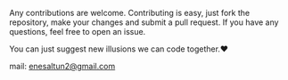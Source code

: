 Any contributions are welcome. Contributing is easy, just fork the repository, make your changes and submit a pull request. If you have any questions, feel free to open an issue.

You can just suggest new illusions we can code together.❤️


mail: enesaltun2@gmail.com
